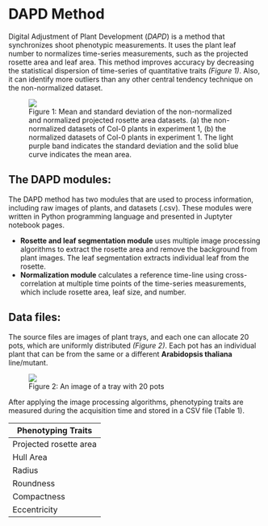 # DAPD Method
Digital Adjustment of Plant Development (_DAPD_) is a method that synchronizes shoot phenotypic measurements. It uses the plant leaf number to normalizes time-series measurements, such as the projected rosette area and leaf area. This method improves accuracy by decreasing the statistical dispersion of time-series of quantitative traits _(Figure 1)_. Also, it can identify more outliers than any other central tendency technique on the non-normalized dataset.


<figure>
  <img src="https://github.com/diloc/DAPD_Normalization/blob/master/results_Col-0.jpg">
  <figcaption>
  Figure 1: Mean and standard deviation of the non-normalized and normalized projected rosette area datasets. (a) the non-normalized datasets of Col-0 plants in experiment 1, (b) the normalized datasets of Col-0 plants in experiment 1. The light purple band indicates the standard deviation and the solid blue curve indicates the mean area.
  </figcaption>
</figure>

## The DAPD modules: 
The DAPD method has two modules that are used to process information, including raw images of plants, and datasets (.csv). These modules were written in Python programming language and presented in Juptyter notebook pages. 
- __Rosette and leaf segmentation module__ uses multiple image processing algorithms to extract the rosette area and remove the background from plant images. The leaf segmentation extracts individual leaf from the rosette. 
- __Normalization module__ calculates a reference time-line using cross-correlation at multiple time points of the time-series measurements, which include rosette area, leaf size, and number.
## Data files:
The source files are images of plant trays, and each one can allocate 20 pots, which are uniformly distributed _(Figure 2)_. Each pot has an individual plant that can be from the same or a different __Arabidopsis thaliana__ line/mutant.   

<figure>
  <img src="https://github.com/diloc/DAPD_Normalization/blob/master/2017-11-27-15-35_T06_cam03.jpg">
  <figcaption>
  Figure 2: An image of a tray with 20 pots
  </figcaption>
</figure>

After applying the image processing algorithms, phenotyping traits are measured during the acquisition time and stored in a CSV file (Table 1).

|Phenotyping Traits|
|----------|
|Projected rosette area|
|Hull Area|
|Radius|
|Roundness|
|Compactness|
|Eccentricity|

